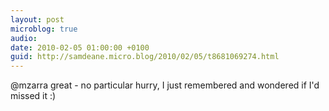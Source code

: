 ```yaml
---
layout: post
microblog: true
audio: 
date: 2010-02-05 01:00:00 +0100
guid: http://samdeane.micro.blog/2010/02/05/t8681069274.html
---
```

@mzarra great - no particular hurry, I just remembered and wondered if I'd missed it :)
